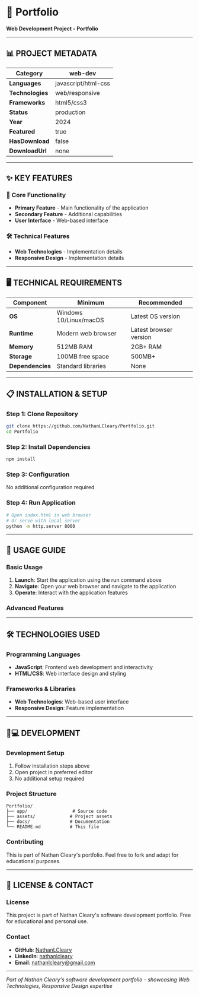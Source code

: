 # 🎯 Portfolio

**Web Development Project - Portfolio**

---

## 📊 **PROJECT METADATA**

| **Category** | web-dev |
|--------------|------------------|
| **Languages** | javascript/html-css |
| **Technologies** | web/responsive |
| **Frameworks** | html5/css3 |
| **Status** | production |
| **Year** | 2024 |
| **Featured** | true |
| **HasDownload** | false |
| **DownloadUrl** | none |

---

## ✨ **KEY FEATURES**

### 🚀 **Core Functionality**
- **Primary Feature** - Main functionality of the application
- **Secondary Feature** - Additional capabilities
- **User Interface** - Web-based interface

### 🛠️ **Technical Features**
- **Web Technologies** - Implementation details
- **Responsive Design** - Implementation details

---

## 🖥️ **TECHNICAL REQUIREMENTS**

| Component | Minimum | Recommended |
|-----------|---------|-------------|
| **OS** | Windows 10/Linux/macOS | Latest OS version |
| **Runtime** | Modern web browser | Latest browser version |
| **Memory** | 512MB RAM | 2GB+ RAM |
| **Storage** | 100MB free space | 500MB+ |
| **Dependencies** | Standard libraries | None |

---

## 📋 **INSTALLATION & SETUP**

### **Step 1: Clone Repository**
```bash
git clone https://github.com/NathanLCleary/Portfolio.git
cd Portfolio
```

### **Step 2: Install Dependencies**
```bash
npm install
```

### **Step 3: Configuration**
No additional configuration required

### **Step 4: Run Application**
```bash
# Open index.html in web browser
# Or serve with local server
python -m http.server 8000
```

---

## 🎯 **USAGE GUIDE**

### **Basic Usage**
1. **Launch**: Start the application using the run command above
2. **Navigate**: Open your web browser and navigate to the application
3. **Operate**: Interact with the application features

### **Advanced Features**




---

## 🛠️ **TECHNOLOGIES USED**

### **Programming Languages**
- **JavaScript**: Frontend web development and interactivity
- **HTML/CSS**: Web interface design and styling

### **Frameworks & Libraries**
- **Web Technologies**: Web-based user interface
- **Responsive Design**: Feature implementation

---

## 👨💻 **DEVELOPMENT**

### **Development Setup**
1. Follow installation steps above
2. Open project in preferred editor
3. No additional setup required

### **Project Structure**
```
Portfolio/
├── app/                 # Source code
├── assets/             # Project assets
├── docs/               # Documentation
└── README.md           # This file
```

### **Contributing**
This is part of Nathan Cleary's portfolio. Feel free to fork and adapt for educational purposes.

---

## 📄 **LICENSE & CONTACT**

### **License**
This project is part of Nathan Cleary's software development portfolio. Free for educational and personal use.

### **Contact**
- **GitHub**: [NathanLCleary](https://github.com/NathanLCleary)
- **LinkedIn**: [nathanlcleary](https://www.linkedin.com/in/nathanlcleary/)
- **Email**: nathanlcleary@gmail.com

---

*Part of Nathan Cleary's software development portfolio - showcasing Web Technologies, Responsive Design expertise*